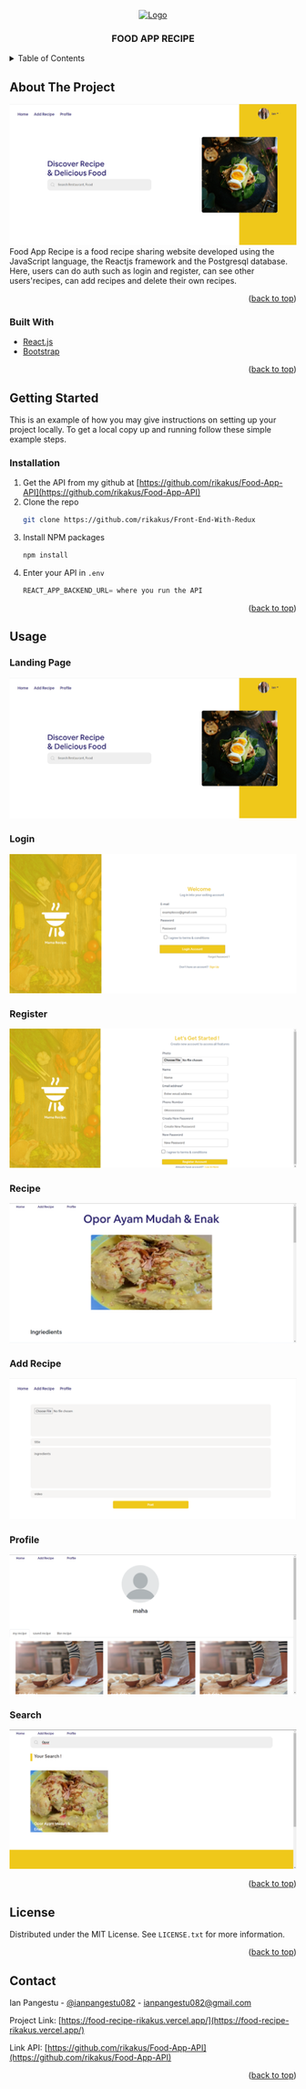 <div id="top"></div>



<!-- PROJECT LOGO -->
<br />
<div align="center">
  <a href="https://github.com/github_username/repo_name">
    <img src="/public/logo recipe.png" alt="Logo">
  </a>

<h3 align="center">FOOD APP RECIPE</h3>
</div>



<!-- TABLE OF CONTENTS -->
<details>
  <summary>Table of Contents</summary>
  <ol>
    <li>
      <a href="#about-the-project">About The Project</a>
      <ul>
        <li><a href="#built-with">Built With</a></li>
      </ul>
    </li>
    <li>
      <a href="#getting-started">Getting Started</a>
      <ul>
        <li><a href="#installation">Installation</a></li>
      </ul>
    </li>
    <li><a href="#usage">Usage</a></li>
    <li><a href="#license">License</a></li>
    <li><a href="#contact">Contact</a></li>
  </ol>
</details>



<!-- ABOUT THE PROJECT -->
## About The Project

![Landing Page](/public/landingpage.png)
Food App Recipe is a food recipe sharing website developed using the JavaScript language, the Reactjs framework and the Postgresql database. Here, users can do auth such as login and register, can see other users'recipes, can add recipes and delete their own recipes.

<p align="right">(<a href="#top">back to top</a>)</p>



### Built With

* [React.js](https://reactjs.org/)
* [Bootstrap](https://getbootstrap.com)

<p align="right">(<a href="#top">back to top</a>)</p>


<!-- GETTING STARTED -->
## Getting Started

This is an example of how you may give instructions on setting up your project locally.
To get a local copy up and running follow these simple example steps.

### Installation

1. Get the API from my github at [https://github.com/rikakus/Food-App-API](https://github.com/rikakus/Food-App-API)
2. Clone the repo
   ```sh
   git clone https://github.com/rikakus/Front-End-With-Redux
   ```
3. Install NPM packages
   ```sh
   npm install
   ```
4. Enter your API in `.env`
   ```js
   REACT_APP_BACKEND_URL= where you run the API
   ```

<p align="right">(<a href="#top">back to top</a>)</p>


<!-- USAGE EXAMPLES -->
## Usage


### Landing Page

![Landing Page](/public/landingpage.png)

### Login

![Login](/public/login.png)

### Register

![Register](/public/register.png)

### Recipe

![Recipe](/public/recipe.png)

### Add Recipe

![AddRecipe](/public/addrecipe.png)

### Profile

![Profile](/public/profile.png)

### Search

![Search](/public/search.png)

<p align="right">(<a href="#top">back to top</a>)</p>




<!-- LICENSE -->
## License

Distributed under the MIT License. See `LICENSE.txt` for more information.

<p align="right">(<a href="#top">back to top</a>)</p>



<!-- CONTACT -->
## Contact

Ian Pangestu - [@ianpangestu082](https://twitter.com/ianpangestu082) - ianpangestu082@gmail.com

Project Link: [https://food-recipe-rikakus.vercel.app/](https://food-recipe-rikakus.vercel.app/)

Link API:  [https://github.com/rikakus/Food-App-API](https://github.com/rikakus/Food-App-API)

<p align="right">(<a href="#top">back to top</a>)</p>

